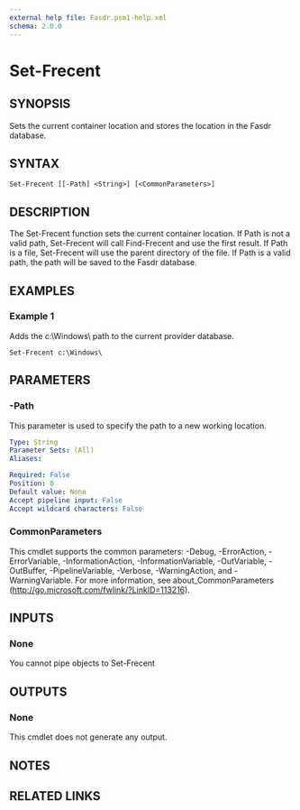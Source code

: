```yaml
---
external help file: Fasdr.psm1-help.xml
schema: 2.0.0
---
```


# Set-Frecent
## SYNOPSIS
Sets the current container location and stores the location in the Fasdr database.
## SYNTAX

```
Set-Frecent [[-Path] <String>] [<CommonParameters>]
```

## DESCRIPTION
The Set-Frecent function sets the current container location.  If Path is not a valid path, Set-Frecent will call Find-Frecent and use the first result.
If Path is a file, Set-Frecent will use the parent directory of the file.  If Path is a valid path, the path will be saved to the Fasdr database.
## EXAMPLES

### Example 1
Adds the c:\Windows\ path to the current provider database.


```
Set-Frecent c:\Windows\
```

## PARAMETERS

### -Path
This parameter is used to specify the path to a new working location.

```yaml
Type: String
Parameter Sets: (All)
Aliases: 

Required: False
Position: 0
Default value: None
Accept pipeline input: False
Accept wildcard characters: False
```

### CommonParameters
This cmdlet supports the common parameters: -Debug, -ErrorAction, -ErrorVariable, -InformationAction, -InformationVariable, -OutVariable, -OutBuffer, -PipelineVariable, -Verbose, -WarningAction, and -WarningVariable. For more information, see about_CommonParameters (http://go.microsoft.com/fwlink/?LinkID=113216).
## INPUTS

### None
You cannot pipe objects to Set-Frecent
## OUTPUTS

### None
This cmdlet does not generate any output.
## NOTES

## RELATED LINKS

